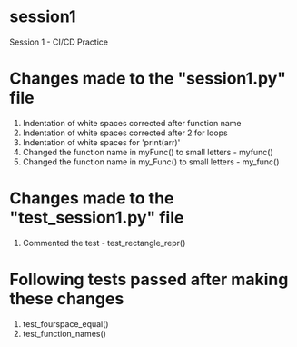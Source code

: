 # session1
Session 1 - CI/CD Practice

# Changes made to the "session1.py" file

1. Indentation of white spaces corrected after function name
2. Indentation of white spaces corrected after 2 for loops
3. Indentation of white spaces for 'print(arr)'
4. Changed the function name in myFunc() to small letters - myfunc()
5. Changed the function name in my_Func() to small letters - my_func()

# Changes made to the "test_session1.py" file

1. Commented the test - test_rectangle_repr()

# Following tests passed after making these changes

1. test_fourspace_equal()
2. test_function_names()

